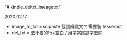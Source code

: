 "# kindle_deltxt_imeagetxt" 

2020.02.17 
+ image_to_txt = snipaste 截圖辨識文字 需要裝 tesseract
+ del_txt = 去不要的行+空白 / 用字當關鍵字去除
